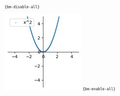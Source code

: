 `{bm-disable-all}`

![Graph(s) of x^2](calculus_16451ab8a84e633b11a7d3896c3d8fab.png)
`{bm-enable-all}`


